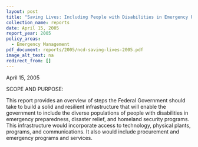 ```yaml
---
layout: post
title: "Saving Lives: Including People with Disabilities in Emergency Planning"
collection_name: reports
date: April 15, 2005
report_year: 2005
policy_areas:
  - Emergency Management
pdf_document: reports/2005/ncd-saving-lives-2005.pdf
image_alt_text: na
redirect_from: []
---
```

A﻿pril 15, 2005

S﻿COPE AND PURPOSE:

This report provides an overview of steps the Federal Government should take to build a solid and resilient infrastructure that will enable the government to include the diverse populations of people with disabilities in emergency preparedness, disaster relief, and homeland security programs. This infrastructure would incorporate access to technology, physical plants, programs, and communications. It also would include procurement and emergency programs and services.
